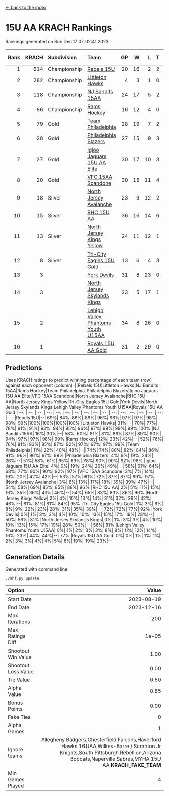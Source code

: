 [<- back to the index](readme.md)
# 15U AA KRACH Rankings
Rankings generated on Sun Dec 17 07:02:41 2023.

Rank|KRACH|Subdivision|Team|GP|W|L|T|OTW|OTL|SoS|Exp Wins|Win Diff
---:|---:|:---|:---|---:|---:|---:|---:|---:|---:|---:|---:|---:
1|614|Championship|[Rebels 15U](https://gamesheetstats.com/seasons/3659/teams/140654/schedule)|20|16|2|2|0|1|450|17.8|-0.0
2|282|Championship|[Littleton Hawks](https://gamesheetstats.com/seasons/3659/teams/177078/schedule)|4|3|1|0|0|0|155|3.8|-0.0
3|118|Championship|[NJ Bandits 15AA](https://gamesheetstats.com/seasons/3659/teams/140648/schedule)|24|17|5|2|0|1|98|18.9|0.0
4|86|Championship|[Rams Hockey](https://gamesheetstats.com/seasons/3659/teams/140653/schedule)|16|12|4|0|2|2|283|12.9|0.0
5|79|Gold|[Team Philadelphia](https://gamesheetstats.com/seasons/3659/teams/140657/schedule)|28|19|7|2|1|0|97|20.9|0.0
6|28|Gold|[Philadelphia Blazers](https://gamesheetstats.com/seasons/3659/teams/140652/schedule)|27|15|9|3|4|1|29|17.4|0.0
7|27|Gold|[Igloo Jaguars 15U AA Elite](https://gamesheetstats.com/seasons/3659/teams/140645/schedule)|30|17|10|3|2|2|27|19.4|0.0
8|20|Gold|[VFC 15AA Scandone](https://gamesheetstats.com/seasons/3659/teams/140659/schedule)|30|15|11|4|2|3|183|17.9|0.0
9|18|Silver|[North Jersey Avalanche](https://gamesheetstats.com/seasons/3659/teams/140649/schedule)|23|9|12|2|2|1|231|10.9|0.0
10|15|Silver|[RHC 15U AA](https://gamesheetstats.com/seasons/3659/teams/140655/schedule)|36|16|14|6|0|4|31|19.9|0.0
11|13|Silver|[North Jersey Kings Yellow](https://gamesheetstats.com/seasons/3659/teams/140650/schedule)|24|11|12|1|1|0|52|12.4|0.0
12|8|Silver|[Tri-City Eagles 15U Gold](https://gamesheetstats.com/seasons/3659/teams/140658/schedule)|13|6|4|3|0|0|10|8.4|0.0
13|3||[York Devils](https://gamesheetstats.com/seasons/3659/teams/140660/schedule)|31|8|23|0|2|2|43|8.9|0.0
14|3||[North Jersey Skylands Kings](https://gamesheetstats.com/seasons/3659/teams/140651/schedule)|23|5|17|1|0|1|98|6.4|0.0
15|2||[Lehigh Valley Phantoms Youth U15AA](https://gamesheetstats.com/seasons/3659/teams/140646/schedule)|34|8|26|0|0|1|21|8.9|0.0
16|1||[Royals 15U AA Gold](https://gamesheetstats.com/seasons/3659/teams/140656/schedule)|31|2|29|0|2|0|26|2.9|0.0

## Predictions
Uses KRACH ratings to predict winning percentage of each team (row) against each opponent (column).
||Rebels 15U|Littleton Hawks|NJ Bandits 15AA|Rams Hockey|Team Philadelphia|Philadelphia Blazers|Igloo Jaguars 15U AA Elite|VFC 15AA Scandone|North Jersey Avalanche|RHC 15U AA|North Jersey Kings Yellow|Tri-City Eagles 15U Gold|York Devils|North Jersey Skylands Kings|Lehigh Valley Phantoms Youth U15AA|Royals 15U AA Gold
| --: | --: | --: | --: | --: | --: | --: | --: | --: | --: | --: | --: | --: | --: | --: | --: | --: 
|Rebels 15U|--| 69%| 84%| 88%| 89%| 96%| 96%| 97%| 97%| 98%| 98%| 99%|100%|100%|100%|100%
|Littleton Hawks| 31%|--| 70%| 77%| 78%| 91%| 91%| 93%| 94%| 95%| 96%| 97%| 99%| 99%| 99%|100%
|NJ Bandits 15AA| 16%| 30%|--| 58%| 60%| 81%| 81%| 86%| 87%| 89%| 90%| 94%| 97%| 97%| 98%| 99%
|Rams Hockey| 12%| 23%| 42%|--| 52%| 76%| 76%| 81%| 83%| 85%| 87%| 92%| 97%| 97%| 97%| 99%
|Team Philadelphia| 11%| 22%| 40%| 48%|--| 74%| 74%| 80%| 82%| 84%| 86%| 91%| 96%| 96%| 97%| 99%
|Philadelphia Blazers|  4%|  9%| 19%| 24%| 26%|--| 51%| 58%| 61%| 65%| 69%| 78%| 90%| 90%| 92%| 98%
|Igloo Jaguars 15U AA Elite|  4%|  9%| 19%| 24%| 26%| 49%|--| 58%| 61%| 64%| 68%| 77%| 90%| 90%| 92%| 97%
|VFC 15AA Scandone|  3%|  7%| 14%| 19%| 20%| 42%| 42%|--| 53%| 57%| 61%| 72%| 87%| 87%| 89%| 97%
|North Jersey Avalanche|  3%|  6%| 13%| 17%| 18%| 39%| 39%| 47%|--| 54%| 58%| 69%| 85%| 85%| 88%| 96%
|RHC 15U AA|  2%|  5%| 11%| 15%| 16%| 35%| 36%| 43%| 46%|--| 54%| 65%| 83%| 83%| 86%| 96%
|North Jersey Kings Yellow|  2%|  4%| 10%| 13%| 14%| 31%| 32%| 39%| 42%| 46%|--| 61%| 81%| 81%| 84%| 95%
|Tri-City Eagles 15U Gold|  1%|  3%|  6%|  8%|  9%| 22%| 23%| 28%| 31%| 35%| 39%|--| 72%| 72%| 77%| 92%
|York Devils|  0%|  1%|  3%|  3%|  4%| 10%| 10%| 13%| 15%| 17%| 19%| 28%|--| 50%| 56%| 81%
|North Jersey Skylands Kings|  0%|  1%|  3%|  3%|  4%| 10%| 10%| 13%| 15%| 17%| 19%| 28%| 50%|--| 56%| 81%
|Lehigh Valley Phantoms Youth U15AA|  0%|  1%|  2%|  3%|  3%|  8%|  8%| 11%| 12%| 14%| 16%| 23%| 44%| 44%|--| 77%
|Royals 15U AA Gold|  0%|  0%|  1%|  1%|  1%|  2%|  3%|  3%|  4%|  4%|  5%|  8%| 19%| 19%| 23%|--

## Generation Details

Generated with command line:
```
./ahf.py update
```

| Option | Value |
| :----- | ----: |
| Start Date | 2023-08-19 |
| End Date | 2023-12-16 |
| Max Iterations | 200 |
| Max Ratings Diff | 1e-05 |
| Shootout Win Value | 1.00 |
| Shootout Loss Value | 0.00 |
| Tie Value | 0.50 |
| Alpha Value | 0.85 |
| Bonus Points | 0.00 |
| Fake Ties | 0 |
| Alpha Games | 1 |
| Ignore teams | Allegheny Badgers,Chesterfield Falcons,Haverford Hawks 16UAA,Wilkes-Barre / Scranton Jr Knights,South Pittsburgh Rebellion,Arizona Bobcats,Naperville Sabres,MYHA 15U AA,__KRACH_FAKE_TEAM__ |
| Min Games Played | 4 |

